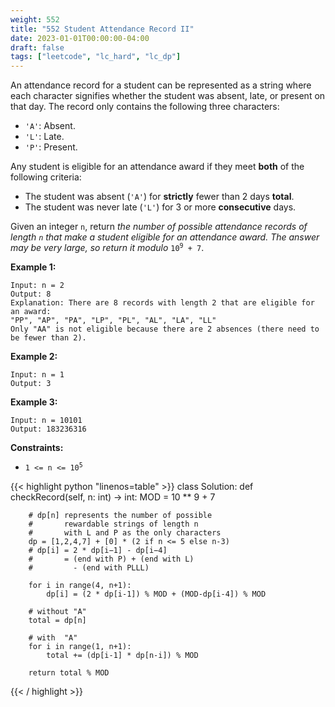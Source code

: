 ```yaml
---
weight: 552
title: "552 Student Attendance Record II"
date: 2023-01-01T00:00:00-04:00
draft: false
tags: ["leetcode", "lc_hard", "lc_dp"]
---
```


An attendance record for a student can be represented as a string where each character signifies whether the student was absent, late, or present on that day. The record only contains the following three characters:

- `'A'`: Absent.
- `'L'`: Late.
- `'P'`: Present.

Any student is eligible for an attendance award if they meet **both** of the following criteria:

- The student was absent (`'A'`) for **strictly** fewer than 2 days **total**.
- The student was never late (`'L'`) for 3 or more **consecutive** days.

Given an integer `n`, return _the number of possible attendance records of length `n` that make a student eligible for an attendance award. The answer may be very large, so return it modulo_ <code>10<sup>9</sup> + 7</code>.


**Example 1:**
```
Input: n = 2
Output: 8
Explanation: There are 8 records with length 2 that are eligible for an award:
"PP", "AP", "PA", "LP", "PL", "AL", "LA", "LL"
Only "AA" is not eligible because there are 2 absences (there need to be fewer than 2).
```
**Example 2:**
```
Input: n = 1
Output: 3
```
**Example 3:**
```
Input: n = 10101
Output: 183236316
```

**Constraints:**
- <code>1 <= n <= 10<sup>5</sup></code>

<div class="tabs"></div>
<div class="tab-content">
<div id="python" class="lang">
{{< highlight python "linenos=table" >}}
class Solution:
    def checkRecord(self, n: int) -> int:
        MOD = 10 ** 9 + 7

        # dp[n] represents the number of possible
        #       rewardable strings of length n
        #       with L and P as the only characters
        dp = [1,2,4,7] + [0] * (2 if n <= 5 else n-3)
        # dp[i] = 2 * dp[i−1] - dp[i−4]
        #       = (end with P) + (end with L)
        #         - (end with PLLL)

        for i in range(4, n+1):
            dp[i] = (2 * dp[i-1]) % MOD + (MOD-dp[i-4]) % MOD

        # without "A"
        total = dp[n]

        # with  "A"
        for i in range(1, n+1):
            total += (dp[i-1] * dp[n-i]) % MOD

        return total % MOD
{{< / highlight >}}
</div>
</div>

